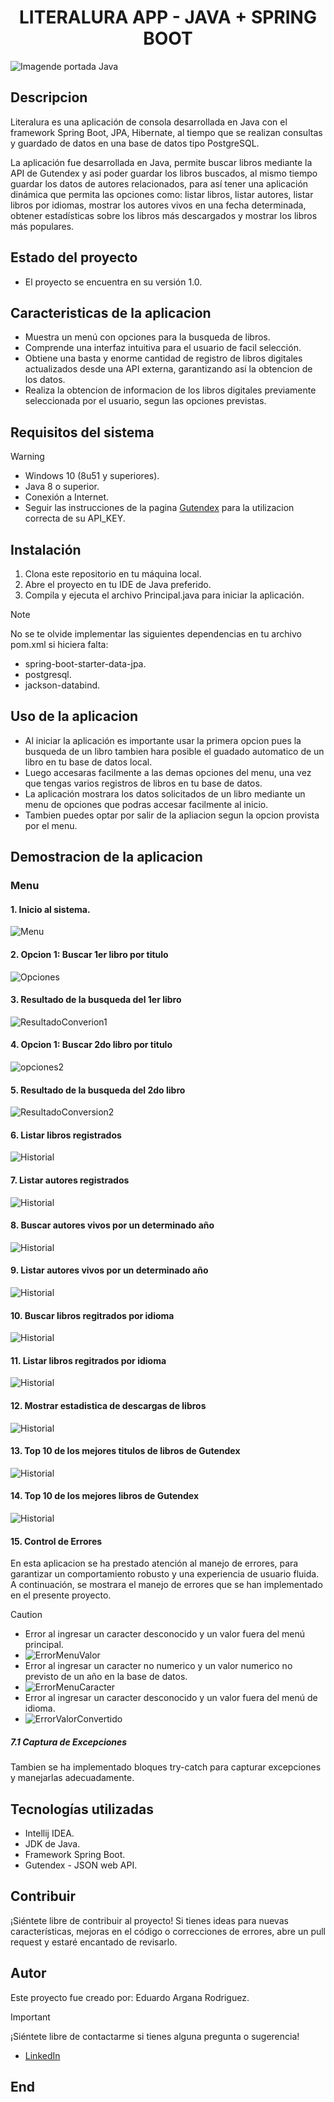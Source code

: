<h1 align="center"> LITERALURA  APP - JAVA + SPRING BOOT</h1>

![Imagende portada Java](https://solace.com/wp-content/uploads/2018/12/spring-boot-java.jpg)

## Descripcion
Literalura es una aplicación de consola desarrollada en Java con el framework Spring Boot, JPA, Hibernate, al tiempo que se realizan consultas y guardado de datos en una base de datos tipo PostgreSQL.

La aplicación fue desarrollada en Java, permite buscar libros mediante la API de Gutendex y asi poder guardar los libros buscados, al mismo tiempo guardar los datos de autores relacionados, para así tener una aplicación dinámica que permita las opciones como: listar libros, listar autores, listar libros por idiomas, mostrar los autores vivos en una fecha determinada, obtener estadísticas sobre los libros más descargados y mostrar los libros más populares.

## Estado del proyecto
- El proyecto se encuentra en su versión 1.0.

## Caracteristicas de la aplicacion
- Muestra un menú con opciones para la busqueda de libros.
- Comprende una interfaz intuitiva para el usuario de facil selección.
- Obtiene una basta y enorme cantidad de registro de libros digitales actualizados desde una API externa, garantizando asi la obtencion de los datos.
- Realiza la obtencion de informacion de los libros digitales previamente seleccionada por el usuario, segun las opciones previstas.


## Requisitos del sistema
>[!WARNING]
>- Windows 10 (8u51 y superiores).
>- Java 8 o superior.
>- Conexión a Internet.
>- Seguir las instrucciones de la pagina [Gutendex][1] para la utilizacion correcta de su API_KEY.

## Instalación
1. Clona este repositorio en tu máquina local.
2. Abre el proyecto en tu IDE de Java preferido.
3. Compila y ejecuta el archivo Principal.java para iniciar la aplicación.

>[!NOTE]
>No se te olvide implementar las siguientes dependencias en tu archivo pom.xml si hiciera falta:
>- spring-boot-starter-data-jpa.
>- postgresql.
>- jackson-databind.

## Uso de la aplicacion
- Al iniciar la aplicación es importante usar la primera opcion pues la busqueda de un libro tambien hara posible el guadado automatico de un libro en tu base de datos local.
- Luego accesaras facilmente a las demas opciones del menu, una vez que tengas varios registros de libros en tu base de datos.
- La aplicación mostrara los datos solicitados de un libro mediante un menu de opciones que podras accesar facilmente al inicio.
- Tambien puedes optar por salir de la apliacion segun la opcion provista por el menu.

## Demostracion de la aplicacion
### Menu
#### 1.  Inicio al sistema.
![Menu]()
#### 2. Opcion 1: Buscar 1er libro por titulo
![Opciones]()
#### 3. Resultado de la busqueda del 1er libro
![ResultadoConverion1]()
#### 4. Opcion 1: Buscar 2do libro por titulo
![opciones2]()
#### 5. Resultado de la busqueda del 2do libro
![ResultadoConversion2]()
#### 6. Listar libros registrados
![Historial]()
#### 7. Listar autores registrados
![Historial]()
#### 8. Buscar autores vivos por un determinado año
![Historial]()
#### 9. Listar autores vivos por un determinado año
![Historial]()
#### 10. Buscar libros regitrados por idioma
![Historial]()
#### 11. Listar libros regitrados por idioma
![Historial]()
#### 12. Mostrar estadistica de descargas de libros
![Historial]()
#### 13. Top 10 de los mejores titulos de libros de Gutendex
![Historial]()
#### 14. Top 10 de los mejores libros de Gutendex
![Historial]()
#### 15. Control de Errores
En esta aplicacion se ha prestado atención al manejo de errores, para garantizar un comportamiento robusto y una experiencia de usuario fluida. A continuación, se mostrara el manejo de errores que se han implementado en el presente proyecto.

>[!CAUTION]
>- Error al ingresar un caracter desconocido y un valor fuera del menú principal.
>- ![ErrorMenuValor]()
>- Error al ingresar un caracter no numerico y un valor numerico no previsto de un año en la base de datos.
>- ![ErrorMenuCaracter]()
>- Error al ingresar un caracter desconocido y un valor fuera del menú de idioma.
>- ![ErrorValorConvertido]()

##### 7.1 Captura de Excepciones
Tambien se ha implementado bloques try-catch para capturar excepciones y manejarlas adecuadamente.

## Tecnologías utilizadas
- Intellij IDEA.
- JDK de Java.
- Framework Spring Boot.
- Gutendex - JSON web API.

## Contribuir
¡Siéntete libre de contribuir al proyecto! Si tienes ideas para nuevas características, mejoras en el código o correcciones de errores, abre un pull request y estaré encantado de revisarlo.

## Autor
Este proyecto fue creado por: Eduardo Argana Rodriguez.

>[!IMPORTANT]
> ¡Siéntete libre de contactarme si tienes alguna pregunta o sugerencia!
>- [LinkedIn][2]

## End
[1]: https://gutendex.com/ "GutendexI"
[2]: https://www.linkedin.com/in/eduardo-argana-igs/ "LinkedIn"